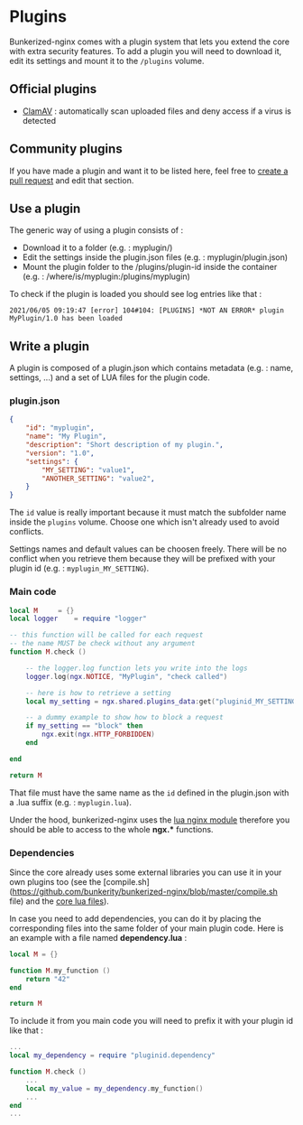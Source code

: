 # Plugins

Bunkerized-nginx comes with a plugin system that lets you extend the core with extra security features. To add a plugin you will need to download it, edit its settings and mount it to the `/plugins` volume.

## Official plugins

- [ClamAV](https://github.com/bunkerity/bunkerized-nginx-clamav) : automatically scan uploaded files and deny access if a virus is detected

## Community plugins

If you have made a plugin and want it to be listed here, feel free to [create a pull request](https://github.com/bunkerity/bunkerized-nginx/pulls) and edit that section.

## Use a plugin

The generic way of using a plugin consists of :
- Download it to a folder (e.g. : myplugin/)
- Edit the settings inside the plugin.json files (e.g. : myplugin/plugin.json)
- Mount the plugin folder to the /plugins/plugin-id inside the container (e.g. : /where/is/myplugin:/plugins/myplugin)

To check if the plugin is loaded you should see log entries like that :

```log
2021/06/05 09:19:47 [error] 104#104: [PLUGINS] *NOT AN ERROR* plugin MyPlugin/1.0 has been loaded
```

## Write a plugin

A plugin is composed of a plugin.json which contains metadata (e.g. : name, settings, ...) and a set of LUA files for the plugin code.

### plugin.json

```json
{
	"id": "myplugin",
	"name": "My Plugin",
	"description": "Short description of my plugin.",
	"version": "1.0",
	"settings": {
		"MY_SETTING": "value1",
		"ANOTHER_SETTING": "value2",
	}
}
```

The `id` value is really important because it must match the subfolder name inside the `plugins` volume. Choose one which isn't already used to avoid conflicts.

Settings names and default values can be choosen freely. There will be no conflict when you retrieve them because they will be prefixed with your plugin id (e.g. : `myplugin_MY_SETTING`).

### Main code

```lua
local M		= {}
local logger	= require "logger"

-- this function will be called for each request
-- the name MUST be check without any argument
function M.check ()

	-- the logger.log function lets you write into the logs
	logger.log(ngx.NOTICE, "MyPlugin", "check called")

	-- here is how to retrieve a setting
	local my_setting = ngx.shared.plugins_data:get("pluginid_MY_SETTING")

	-- a dummy example to show how to block a request
	if my_setting == "block" then
		ngx.exit(ngx.HTTP_FORBIDDEN)
	end

end

return M
```

That file must have the same name as the `id` defined in the plugin.json with a .lua suffix (e.g. : `myplugin.lua`).

Under the hood, bunkerized-nginx uses the [lua nginx module](https://github.com/openresty/lua-nginx-module) therefore you should be able to access to the whole **ngx.\*** functions.

### Dependencies

Since the core already uses some external libraries you can use it in your own plugins too (see the [compile.sh](https://github.com/bunkerity/bunkerized-nginx/blob/master/compile.sh file) and the [core lua files](https://github.com/bunkerity/bunkerized-nginx/tree/master/lua)).

In case you need to add dependencies, you can do it by placing the corresponding files into the same folder of your main plugin code. Here is an example with a file named **dependency.lua** :

```lua
local M = {}

function M.my_function ()
	return "42"
end

return M
```

To include it from you main code you will need to prefix it with your plugin id like that :

```lua
...
local my_dependency = require "pluginid.dependency"

function M.check ()
	...
	local my_value = my_dependency.my_function()
	...
end
...
```

